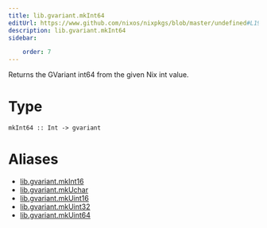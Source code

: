 ```yaml
---
title: lib.gvariant.mkInt64
editUrl: https://www.github.com/nixos/nixpkgs/blob/master/undefined#L19C20
description: lib.gvariant.mkInt64
sidebar:

    order: 7
---
```


Returns the GVariant int64 from the given Nix int value.

# Type

```
mkInt64 :: Int -> gvariant
```


# Aliases

- [lib.gvariant.mkInt16](/nix-doc-comments/reference/lib/gvariant/lib-gvariant-mkint16)
- [lib.gvariant.mkUchar](/nix-doc-comments/reference/lib/gvariant/lib-gvariant-mkuchar)
- [lib.gvariant.mkUint16](/nix-doc-comments/reference/lib/gvariant/lib-gvariant-mkuint16)
- [lib.gvariant.mkUint32](/nix-doc-comments/reference/lib/gvariant/lib-gvariant-mkuint32)
- [lib.gvariant.mkUint64](/nix-doc-comments/reference/lib/gvariant/lib-gvariant-mkuint64)


